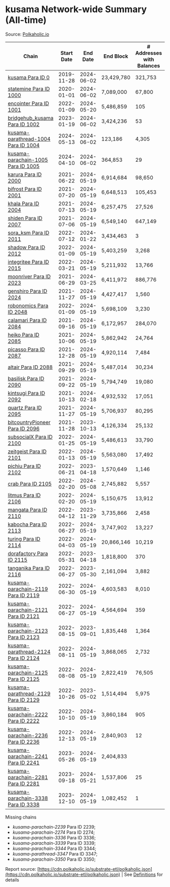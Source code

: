 # kusama Network-wide Summary (All-time)

Source: [Polkaholic.io](https://polkaholic.io)


| Chain            | Start Date | End Date | End Block | # Addresses with Balances | Missing Blocks / Status |
| ---------------- | ---------- | ---------| --------- | ------------------------- | ----------------------- |
| [kusama Para ID 0](/kusama/0-kusama) | 2019-11-28 | 2024-06-02 | 23,429,780 |  321,753 |    |
| [statemine Para ID 1000](/kusama/1000-assethub_kusama) | 2020-01-01 | 2024-06-02 | 7,089,000 |  67,800 | 6 (0.00%)  |
| [encointer Para ID 1001](/kusama/1001-encointer) | 2022-01-09 | 2024-05-20 | 5,486,859 |  105 | 1,198,630 (21.85%)  |
| [bridgehub_kusama Para ID 1002](/kusama/1002-bridgehub_kusama) | 2023-01-19 | 2024-06-02 | 3,424,236 |  53 |    |
| [kusama-parathread-1004 Para ID 1004](/kusama/1004-people_kusama) | 2024-05-13 | 2024-06-02 | 123,186 |  4,305 |    |
| [kusama-parachain-1005 Para ID 1005](/kusama/1005-coretime_kusama) | 2024-04-10 | 2024-06-02 | 364,853 |  29 |    |
| [karura Para ID 2000](/kusama/2000-karura) | 2021-06-22 | 2024-05-19 | 6,914,684 |  98,650 | 441,524 (6.39%)  |
| [bifrost Para ID 2001](/kusama/2001-bifrost) | 2021-07-20 | 2024-05-19 | 6,648,513 |  105,453 | 328,948 (4.95%)  |
| [khala Para ID 2004](/kusama/2004-khala) | 2021-07-13 | 2024-05-19 | 6,257,475 |  27,526 | 479,741 (7.67%)  |
| [shiden Para ID 2007](/kusama/2007-shiden) | 2021-07-06 | 2024-05-19 | 6,549,140 |  647,149 | 208,404 (3.18%)  |
| [sora_ksm Para ID 2011](/kusama/2011-sora_ksm) | 2022-07-12 | 2024-01-22 | 3,434,463 |  3 | 21,223 (0.62%)  |
| [shadow Para ID 2012](/kusama/2012-shadow) | 2022-01-09 | 2024-05-19 | 5,403,259 |  3,268 |    |
| [integritee Para ID 2015](/kusama/2015-integritee) | 2022-03-21 | 2024-05-19 | 5,211,932 |  13,766 |    |
| [moonriver Para ID 2023](/kusama/2023-moonriver) | 2021-06-29 | 2024-03-25 | 6,411,972 |  886,776 | 700 (0.01%)  |
| [genshiro Para ID 2024](/kusama/2024-genshiro) | 2021-11-27 | 2024-05-19 | 4,427,417 |  1,560 | 4,622 (0.10%)  |
| [robonomics Para ID 2048](/kusama/2048-robonomics) | 2022-01-09 | 2024-05-19 | 5,698,109 |  3,230 |    |
| [calamari Para ID 2084](/kusama/2084-calamari) | 2021-09-16 | 2024-05-19 | 6,172,957 |  284,070 | 123,879 (2.01%)  |
| [heiko Para ID 2085](/kusama/2085-heiko) | 2021-10-06 | 2024-05-19 | 5,862,942 |  24,764 | 2,240 (0.04%)  |
| [picasso Para ID 2087](/kusama/2087-picasso) | 2021-12-28 | 2024-05-19 | 4,920,114 |  7,484 | 74,591 (1.52%)  |
| [altair Para ID 2088](/kusama/2088-altair) | 2021-09-29 | 2024-05-19 | 5,487,014 |  30,234 | 2 (0.00%)  |
| [basilisk Para ID 2090](/kusama/2090-basilisk) | 2021-09-22 | 2024-05-19 | 5,794,749 |  19,080 | 67,774 (1.17%)  |
| [kintsugi Para ID 2092](/kusama/2092-kintsugi) | 2021-10-13 | 2024-02-18 | 4,932,532 |  17,051 | 8 (0.00%)  |
| [quartz Para ID 2095](/kusama/2095-quartz) | 2021-11-27 | 2024-05-19 | 5,706,937 |  80,295 | 891,040 (15.61%)  |
| [bitcountryPioneer Para ID 2096](/kusama/2096-bitcountryPioneer) | 2021-11-28 | 2023-10-13 | 4,126,334 |  25,132 | 7,064 (0.17%)  |
| [subsocialX Para ID 2100](/kusama/2100-subsocialX) | 2022-01-25 | 2024-05-19 | 5,486,613 |  33,790 | 680,832 (12.41%)  |
| [zeitgeist Para ID 2101](/kusama/2101-zeitgeist) | 2022-01-13 | 2024-05-19 | 5,563,080 |  17,492 | 828,192 (14.89%)  |
| [pichiu Para ID 2102](/kusama/2102-pichiu) | 2022-06-21 | 2023-04-18 | 1,570,649 |  1,146 |    |
| [crab Para ID 2105](/kusama/2105-crab) | 2022-02-20 | 2024-05-08 | 2,745,882 |  5,557 | 566,256 (20.62%)  |
| [litmus Para ID 2106](/kusama/2106-litmus) | 2022-02-20 | 2024-05-19 | 5,150,675 |  13,912 | 41,951 (0.81%)  |
| [mangata Para ID 2110](/kusama/2110-mangata) | 2022-04-12 | 2023-11-29 | 3,735,866 |  2,458 | 30,625 (0.82%)  |
| [kabocha Para ID 2113](/kusama/2113-kabocha) | 2022-06-27 | 2024-05-19 | 3,747,902 |  13,227 | 977,928 (26.09%)  |
| [turing Para ID 2114](/kusama/2114-turing) | 2022-04-03 | 2024-05-19 | 20,866,146 |  10,219 | 16,670,028 (79.89%)  |
| [dorafactory Para ID 2115](/kusama/2115-dorafactory) | 2022-05-31 | 2023-04-18 | 1,818,800 |  370 |    |
| [tanganika Para ID 2116](/kusama/2116-tanganika) | 2022-06-27 | 2023-05-30 | 2,161,094 |  3,882 | 2,528 (0.12%)  |
| [kusama-parachain-2119 Para ID 2119](/kusama/2119-kusama-parachain-2119) | 2022-06-30 | 2024-05-19 | 4,603,583 |  8,010 | 1,174 (0.03%)  |
| [kusama-parachain-2121 Para ID 2121](/kusama/2121-kusama-parachain-2121) | 2022-06-27 | 2024-05-19 | 4,564,694 |  359 | 3,138 (0.07%)  |
| [kusama-parachain-2123 Para ID 2123](/kusama/2123-kusama-parachain-2123) | 2022-08-15 | 2023-09-01 | 1,835,448 |  1,364 |    |
| [kusama-parathread-2124 Para ID 2124](/kusama/2124-kusama-parathread-2124) | 2022-08-11 | 2024-05-19 | 3,868,065 |  2,732 |    |
| [kusama-parachain-2125 Para ID 2125](/kusama/2125-kusama-parachain-2125) | 2022-08-08 | 2024-05-19 | 2,822,419 |  76,505 | 38,055 (1.35%)  |
| [kusama-parathread-2129 Para ID 2129](/kusama/2129-kusama-parathread-2129) | 2022-10-26 | 2023-05-02 | 1,514,494 |  5,975 | 93,630 (6.18%)  |
| [kusama-parachain-2222 Para ID 2222](/kusama/2222-kusama-parachain-2222) | 2022-10-10 | 2024-05-19 | 3,860,184 |  905 |    |
| [kusama-parachain-2236 Para ID 2236](/kusama/2236-kusama-parachain-2236) | 2022-12-13 | 2024-05-19 | 2,840,903 |  12 |    |
| [kusama-parachain-2241 Para ID 2241](/kusama/2241-kusama-parachain-2241) | 2023-05-26 | 2024-05-19 | 2,404,833 |   | 314 (0.01%)  |
| [kusama-parachain-2281 Para ID 2281](/kusama/2281-kusama-parachain-2281) | 2023-09-18 | 2024-05-21 | 1,537,806 |  25 | 652,927 (42.46%)  |
| [kusama-parachain-3338 Para ID 3338](/kusama/3338-kusama-parachain-3338) | 2023-12-10 | 2024-05-19 | 1,082,452 |  1 |    |

Missing chains


* *kusama-parachain-2239* Para ID 2239; 
* *kusama-parachain-2274* Para ID 2274; 
* *kusama-parachain-3336* Para ID 3336; 
* *kusama-parachain-3339* Para ID 3339; 
* *kusama-parachain-3344* Para ID 3344; 
* *kusama-parathread-3347* Para ID 3347; 
* *kusama-parachain-3350* Para ID 3350; 

Report source: [https://cdn.polkaholic.io/substrate-etl/polkaholic.json](https://cdn.polkaholic.io/substrate-etl/polkaholic.json) | See [Definitions](/DEFINITIONS.md) for details

